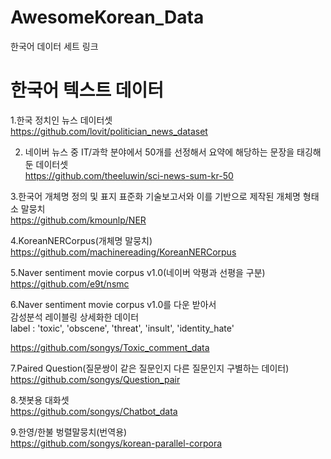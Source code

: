 # AwesomeKorean_Data
한국어 데이터 세트 링크




# 한국어 텍스트 데이터       


1.한국 정치인 뉴스 데이터셋                      
https://github.com/lovit/politician_news_dataset

2. 네이버 뉴스 중 IT/과학 분야에서 50개를 선정해서 요약에 해당하는 문장을 태깅해둔 데이터셋                       
https://github.com/theeluwin/sci-news-sum-kr-50


3.한국어 개체명 정의 및 표지 표준화 기술보고서와 이를 기반으로 제작된 개체명 형태소 말뭉치                           
https://github.com/kmounlp/NER


4.KoreanNERCorpus(개체명 말뭉치)           
https://github.com/machinereading/KoreanNERCorpus


5.Naver sentiment movie corpus v1.0(네이버 악평과 선평을 구분)                   
https://github.com/e9t/nsmc


6.Naver sentiment movie corpus v1.0를 다운 받아서       
감성분석 레이블링 상세화한 데이터                  
label : 'toxic', 'obscene', 'threat', 'insult', 'identity_hate'                   

https://github.com/songys/Toxic_comment_data


7.Paired Question(질문쌍이 같은 질문인지 다른 질문인지 구별하는 데이터)                                    
https://github.com/songys/Question_pair


8.챗봇용 대화셋                          
https://github.com/songys/Chatbot_data


9.한영/한불 벙렬말뭉치(번역용)                        
https://github.com/songys/korean-parallel-corpora
